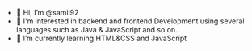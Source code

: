 - 👋 Hi, I’m @samil92
- 👀 I'm interested in backend and frontend Development using several languages such as Java & JavaScript and so on..
- 🌱 I’m currently learning HTML&CSS and JavaScript

<!---
samil92/samil92 is a ✨ special ✨ repository because its `README.md` (this file) appears on your GitHub profile.
You can click the Preview link to take a look at your changes.
--->
